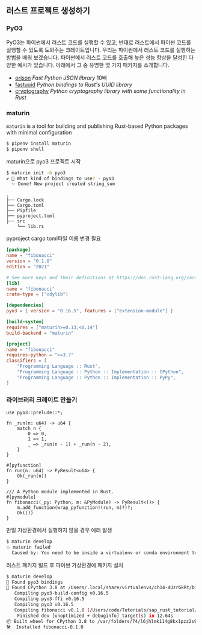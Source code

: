 
## 러스트 프로젝트 생성하기

### PyO3

PyO3는 파이썬에서 러스트 코드를 실행할 수 있고, 반대로 러스트에서 파이썬 코드를 실행할 수 있도록 도와주는 크레이트입니다. 우리는 파이썬에서 러스트 코드를 실행하는 방법을 배워 보겠습니다. 파이썬에서 러스트 코드를 호출해 높은 성능 향상을 달성한 다양한 예시가 있습니다. 아래에서 그 중 유명한 몇 가지 패키지를 소개합니다.

- [orjson](https://github.com/ijl/orjson) *Fast Python JSON library* 10배
- [fastuuid](https://github.com/thedrow/fastuuid/) *Python bindings to Rust's UUID library*
- [cryptography](https://github.com/pyca/cryptography) *Python cryptography library with some functionality in Rust*



### maturin

`maturin` is a tool for building and publishing Rust-based Python packages with minimal configuration

```bash
$ pipenv install maturin
$ pipenv shell
```

maturin으로 pyo3 프로젝트 시작

```bash
$ maturin init -b pyo3
✔ 🤷 What kind of bindings to use? · pyo3
  ✨ Done! New project created string_sum

```



```
.
├── Cargo.lock
├── Cargo.toml
├── Pipfile
├── pyproject.toml
├── src
    └── lib.rs
```





pyproject cargo toml파일 이름 변경 필요

```toml
[package]
name = "fibonacci"
version = "0.1.0"
edition = "2021"

# See more keys and their definitions at https://doc.rust-lang.org/cargo/reference/manifest.html
[lib]
name = "fibonacci"
crate-type = ["cdylib"]

[dependencies]
pyo3 = { version = "0.16.5", features = ["extension-module"] }
```



```toml
[build-system]
requires = ["maturin>=0.13,<0.14"]
build-backend = "maturin"

[project]
name = "fibonacci"
requires-python = ">=3.7"
classifiers = [
    "Programming Language :: Rust",
    "Programming Language :: Python :: Implementation :: CPython",
    "Programming Language :: Python :: Implementation :: PyPy",
]

```



### 라이브러리 크레이트 만들기

```rust,ignore
use pyo3::prelude::*;

fn _run(n: u64) -> u64 {
    match n {
        0 => 0,
        1 => 1,
        _ => _run(n - 1) + _run(n - 2),
    }
}

#[pyfunction]
fn run(n: u64) -> PyResult<u64> {
    Ok(_run(n))
}

/// A Python module implemented in Rust.
#[pymodule]
fn fibonacci(_py: Python, m: &PyModule) -> PyResult<()> {
    m.add_function(wrap_pyfunction!(run, m)?)?;
    Ok(())
}

```





만일 가상환경에서 실행하지 않을 경우 에러 발생

```bash
$ maturin develop
💥 maturin failed
  Caused by: You need to be inside a virtualenv or conda environment to use develop (neither VIRTUAL_ENV nor CONDA_PREFIX are set). See https://virtualenv.pypa.io/en/latest/index.html on how to use virtualenv or use `maturin build` and `pip install <path/to/wheel>` instead.
```

러스트 패키지 빌드 후 파이썬 가상환경에 패키지 설치

```bash
$ maturin develop      
🔗 Found pyo3 bindings
🐍 Found CPython 3.8 at /Users/.local/share/virtualenvs/ch14-4UzrGkRt/bin/python
   Compiling pyo3-build-config v0.16.5
   Compiling pyo3-ffi v0.16.5
   Compiling pyo3 v0.16.5
   Compiling fibonacci v0.1.0 (/Users/code/Tutorials/sap_rust_tutorial/ch14)
    Finished dev [unoptimized + debuginfo] target(s) in 12.64s
📦 Built wheel for CPython 3.8 to /var/folders/74/l6jhlmk114g8kx1pzz2s9fm80000gn/T/.tmpBh1Xiw/fibonacci-0.1.0-cp38-cp38-macosx_10_7_x86_64.whl
🛠  Installed fibonacci-0.1.0
```





